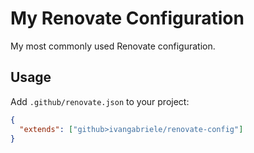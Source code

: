 # My Renovate Configuration

My most commonly used Renovate configuration.

## Usage

Add `.github/renovate.json` to your project:

```json
{
  "extends": ["github>ivangabriele/renovate-config"]
}
```

